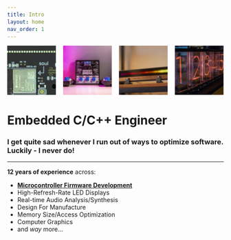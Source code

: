```yaml
---
title: Intro
layout: home
nav_order: 1
---
```


![Connor Nishijima](https://github.com/connornishijima/connornishijima.github.io/blob/main/img/banner.png?raw=true)

# Embedded C/C++ Engineer

### I get quite sad whenever I run out of ways to optimize software. Luckily - I never do!

--------

**12 years of experience** across:

- **[Microcontroller Firmware Development](TBD)**
- High-Refresh-Rate LED Displays
- Real-time Audio Analysis/Synthesis
- Design For Manufacture
- Memory Size/Access Optimization
- Computer Graphics 
- and *way* more...
